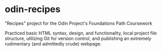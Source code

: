 # odin-recipes
"Recipes" project for the Odin Project's Foundations Path Coursework

Practiced basic HTML syntax, design, and functionality, local project file structure, utilizing Git for version control, and publishing an extremely rudimentary (and admittedly crude) webpage.